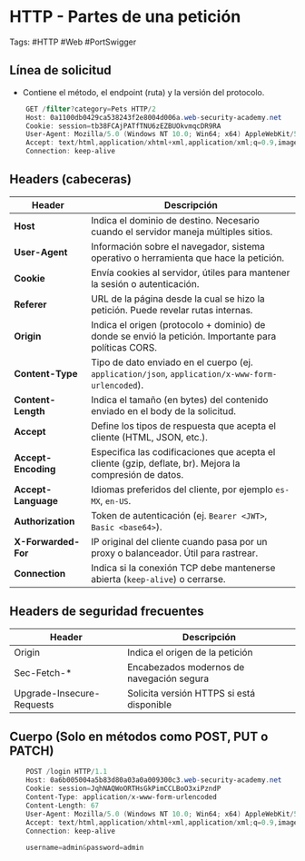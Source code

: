 # HTTP - Partes de una petición

Tags: #HTTP #Web #PortSwigger 

## Línea de solicitud

- Contiene el método, el endpoint (ruta) y la versión del protocolo.

```powershell  
	GET /filter?category=Pets HTTP/2
	Host: 0a1100db0429ca538243f2e8004d006a.web-security-academy.net
	Cookie: session=tb38FCAjPATfTNU6zEZBUOkvmqcDR9RA
	User-Agent: Mozilla/5.0 (Windows NT 10.0; Win64; x64) AppleWebKit/537.36 (KHTML, like Gecko) Chrome/138.0.0.0 Safari/537.36
	Accept: text/html,application/xhtml+xml,application/xml;q=0.9,image/avif,image/webp,image/apng,*/*;q=0.8
	Connection: keep-alive
```

## Headers (cabeceras)

|**Header**|**Descripción**|
|---|---|
|**Host**|Indica el dominio de destino. Necesario cuando el servidor maneja múltiples sitios.|
|**User-Agent**|Información sobre el navegador, sistema operativo o herramienta que hace la petición.|
|**Cookie**|Envía cookies al servidor, útiles para mantener la sesión o autenticación.|
|**Referer**|URL de la página desde la cual se hizo la petición. Puede revelar rutas internas.|
|**Origin**|Indica el origen (protocolo + dominio) de donde se envió la petición. Importante para políticas CORS.|
|**Content-Type**|Tipo de dato enviado en el cuerpo (ej. `application/json`, `application/x-www-form-urlencoded`).|
|**Content-Length**|Indica el tamaño (en bytes) del contenido enviado en el body de la solicitud.|
|**Accept**|Define los tipos de respuesta que acepta el cliente (HTML, JSON, etc.).|
|**Accept-Encoding**|Especifica las codificaciones que acepta el cliente (gzip, deflate, br). Mejora la compresión de datos.|
|**Accept-Language**|Idiomas preferidos del cliente, por ejemplo `es-MX`, `en-US`.|
|**Authorization**|Token de autenticación (ej. `Bearer <JWT>`, `Basic <base64>`).|
|**X-Forwarded-For**|IP original del cliente cuando pasa por un proxy o balanceador. Útil para rastrear.|
|**Connection**|Indica si la conexión TCP debe mantenerse abierta (`keep-alive`) o cerrarse.|
## Headers de seguridad frecuentes 

|Header|Descripción|
|---|---|
|Origin|Indica el origen de la petición|
|Sec-Fetch-*|Encabezados modernos de navegación segura|
|Upgrade-Insecure-Requests|Solicita versión HTTPS si está disponible|

## Cuerpo (Solo en métodos como POST, PUT o PATCH)

```powershell 
	POST /login HTTP/1.1
	Host: 0a6b005004a5b83d80a03a0a009300c3.web-security-academy.net
	Cookie: session=JqhNAQWoORTHsGkPimCCLBoO3xiPzndP
	Content-Type: application/x-www-form-urlencoded
	Content-Length: 67
	User-Agent: Mozilla/5.0 (Windows NT 10.0; Win64; x64) AppleWebKit/537.36 (KHTML, like Gecko) Chrome/138.0.0.0 Safari/537.36
	Accept: text/html,application/xhtml+xml,application/xml;q=0.9,image/avif,image/webp,image/apng,*/*;q=0.8
	Connection: keep-alive
	
	username=admin&password=admin
```